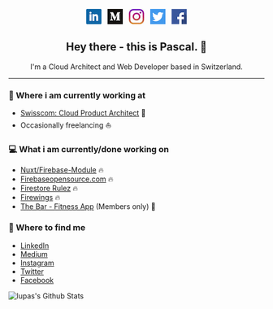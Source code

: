 <p align='center'>
<a href="https://www.linkedin.com/in/pascalluther/"><img height="30" src="https://github.com/lupas/lupas/blob/master/icons/linkedin.png?raw=true"></a>&nbsp;&nbsp;
<a href="https://medium.com/@pascalluther"><img height="30" src="https://github.com/lupas/lupas/blob/master/icons/medium.png?raw=true"></a>&nbsp;&nbsp;
<a href="https://instagram.com/pascalabroad"><img height="30" src="https://github.com/lupas/lupas/blob/master/icons/instagram.jpg?raw=true"></a>&nbsp;&nbsp;
<a href="https://twitter.com/pascalluther"><img height="30" src="https://github.com/lupas/lupas/blob/master/icons/twitter.png?raw=true"></a>&nbsp;&nbsp;
<a href="https://www.facebook.com/pascal.luther"><img height="30" src="https://github.com/lupas/lupas/blob/master/icons/facebook.png?raw=true"></a>
</p>

<h2 align="center">Hey there - this is Pascal. 👋</h2>
<p align="center">I'm a Cloud Architect and Web Developer based in Switzerland.
</p>

---

### 💼 Where i am currently working at
- [Swisscom: Cloud Product Architect](https://www.swisscom.com) 💼 
- Occasionally freelancing ⛵️

### 💻 What i am currently/done working on
- [Nuxt/Firebase-Module](https://github.com/nuxt-community/firebase-module) 🔥
- [Firebaseopensource.com](https://github.com/firebase/firebaseopensource.com) 🔥
- [Firestore Rulez](https://github.com/lupas/firestore-rulez) 🔥
- [Firewings](https://github.com/lupas/firewings) 🔥
- [The Bar - Fitness App](https://app.gymwiththebar.com/) (Members only) 💪

<!-- ### 📖 What i am currently learning
- ...
- ... -->

### 👥 Where to find me
- [LinkedIn](https://ch.linkedin.com/in/pascalluther)
- [Medium](https://medium.com/@pascalluther)
- [Instagram](https://www.instagram.com/pascalabroad/?hl=en)
- [Twitter](https://twitter.com/pascalluther?lang=en)
- [Facebook](https://www.facebook.com/pascal.luther)

![lupas's Github Stats](https://github-readme-stats.vercel.app/api?username=lupas&show_icons=true&theme=vue&count_private=true)

